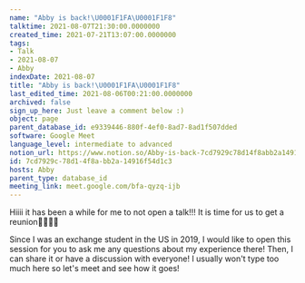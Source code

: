 ```yaml
---
name: "Abby is back!\U0001F1FA\U0001F1F8"
talktime: 2021-08-07T21:30:00.0000000
created_time: 2021-07-21T13:07:00.0000000
tags:
- Talk
- 2021-08-07
- Abby
indexDate: 2021-08-07
title: "Abby is back!\U0001F1FA\U0001F1F8"
last_edited_time: 2021-08-06T00:21:00.0000000
archived: false
sign_up_here: Just leave a comment below :)
object: page
parent_database_id: e9339446-880f-4ef0-8ad7-8ad1f507dded
software: Google Meet
language_level: intermediate to advanced
notion_url: https://www.notion.so/Abby-is-back-7cd7929c78d14f8abb2a14916f54d1c3
id: 7cd7929c-78d1-4f8a-bb2a-14916f54d1c3
hosts: Abby
parent_type: database_id
meeting_link: meet.google.com/bfa-qyzq-ijb
---
```


Hiiii it has been a while for me to not open a talk!!!
It is time for us to get a reunion🥰🥰👌🏻

Since I was an exchange student in the US in 2019, I would like to open this session for you to ask me any questions about my experience there! Then, I can share it or have a discussion with everyone! I usually won't type too much here so let's meet and see how it goes!







